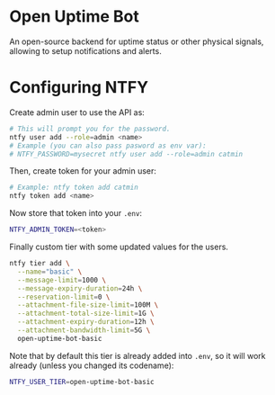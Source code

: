 # Open Uptime Bot
An open-source backend for uptime status or other physical signals, allowing to setup notifications and alerts.

# Configuring NTFY
  
Create admin user to use the API as:
```bash
# This will prompt you for the password.
ntfy user add --role=admin <name>
# Example (you can also pass pasword as env var):
# NTFY_PASSWORD=mysecret ntfy user add --role=admin catmin
```
Then, create token for your admin user:
```bash
# Example: ntfy token add catmin
ntfy token add <name>
```
Now store that token into your `.env`:
```bash
NTFY_ADMIN_TOKEN=<token>
```
  
Finally custom tier with some updated values for the users.
```bash
ntfy tier add \
  --name="basic" \
  --message-limit=1000 \
  --message-expiry-duration=24h \
  --reservation-limit=0 \
  --attachment-file-size-limit=100M \
  --attachment-total-size-limit=1G \
  --attachment-expiry-duration=12h \
  --attachment-bandwidth-limit=5G \
  open-uptime-bot-basic
```
Note that by default this tier is already added into `.env`, so it will work already (unless you changed its codename):
```bash
NTFY_USER_TIER=open-uptime-bot-basic
```

